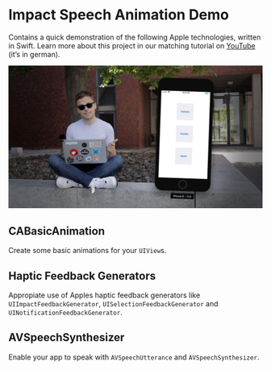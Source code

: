# Impact Speech Animation Demo
Contains a quick demonstration of the following Apple technologies, written in Swift. Learn more about this project in our matching tutorial on [YouTube](https://youtube.de/aheadahead) (it’s in german).

![Impact Speech Animation Demo Screenshot](https://github.com/ixeau/ImpactSpeechAnimationDemo/blob/master/screenshot.jpg)

## CABasicAnimation
Create some basic animations for your `UIView`s.

## Haptic Feedback Generators
Appropiate use of Apples haptic feedback generators like `UIImpactFeedbackGenerator`, `UISelectionFeedbackGenerator` and `
UINotificationFeedbackGenerator`.

## AVSpeechSynthesizer
Enable your app to speak with `AVSpeechUtterance` and `AVSpeechSynthesizer`.
